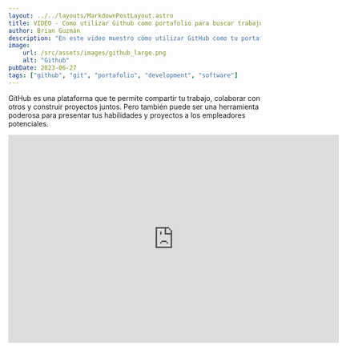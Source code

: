 ```yaml
---
layout: ../../layouts/MarkdownPostLayout.astro
title: VIDEO - Como utilizar Github como portafolio para buscar trabajo como desarrollador | EmpleaTips
author: Brian Guzmán
description: "En este video muestro cómo utilizar GitHub como tu portafolio para buscar trabajo como desarrollador."
image:
    url: /src/assets/images/github_large.png
    alt: "Github"
pubDate: 2023-06-27
tags: ["github", "git", "portafolio", "development", "software"]
---
```

GitHub es una plataforma que te permite compartir tu trabajo, colaborar con otros y construir proyectos juntos. Pero también puede ser una herramienta poderosa para presentar tus habilidades y proyectos a los empleadores potenciales.

<iframe width="660" height="415"  src="https://www.youtube-nocookie.com/embed/tqhj3SsQDGE?si=mnW8ttC9oMD6yFvx" title="YouTube video player" frameborder="0" allow="accelerometer; autoplay; clipboard-write; encrypted-media; gyroscope; picture-in-picture; web-share" referrerpolicy="strict-origin-when-cross-origin" allowfullscreen></iframe>